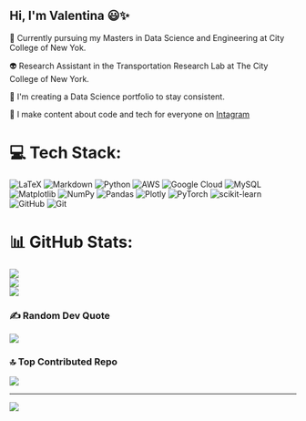 ## Hi, I'm Valentina 😃✨

🧠 Currently pursuing my Masters in Data Science and Engineering at City College of New Yok.<br/>

👽 Research Assistant in the Transportation Research Lab at The City College of New York.<br/>

🎯 I'm creating a Data Science portfolio to stay consistent.<br/>

 🌚 I make content about code and tech for everyone on [Intagram]()

 
# 💻 Tech Stack:
![LaTeX](https://img.shields.io/badge/latex-%23008080.svg?style=flat-square&logo=latex&logoColor=white) ![Markdown](https://img.shields.io/badge/markdown-%23000000.svg?style=flat-square&logo=markdown&logoColor=white) ![Python](https://img.shields.io/badge/python-3670A0?style=flat-square&logo=python&logoColor=ffdd54)  ![AWS](https://img.shields.io/badge/AWS-%23FF9900.svg?style=flat-square&logo=amazon-aws&logoColor=white) ![Google Cloud](https://img.shields.io/badge/GoogleCloud-%234285F4.svg?style=flat-square&logo=google-cloud&logoColor=white) ![MySQL](https://img.shields.io/badge/mysql-4479A1.svg?style=flat-square&logo=mysql&logoColor=white) ![Matplotlib](https://img.shields.io/badge/Matplotlib-%23ffffff.svg?style=flat-square&logo=Matplotlib&logoColor=black) ![NumPy](https://img.shields.io/badge/numpy-%23013243.svg?style=flat-square&logo=numpy&logoColor=white) ![Pandas](https://img.shields.io/badge/pandas-%23150458.svg?style=flat-square&logo=pandas&logoColor=white) ![Plotly](https://img.shields.io/badge/Plotly-%233F4F75.svg?style=flat-square&logo=plotly&logoColor=white) ![PyTorch](https://img.shields.io/badge/PyTorch-%23EE4C2C.svg?style=flat-square&logo=PyTorch&logoColor=white) ![scikit-learn](https://img.shields.io/badge/scikit--learn-%23F7931E.svg?style=flat-square&logo=scikit-learn&logoColor=white) ![GitHub](https://img.shields.io/badge/github-%23121011.svg?style=flat-square&logo=github&logoColor=white) ![Git](https://img.shields.io/badge/git-%23F05033.svg?style=flat-square&logo=git&logoColor=white)
# 📊 GitHub Stats:
![](https://github-readme-stats.vercel.app/api?username=ValentinaSamboni&theme=merko&hide_border=false&include_all_commits=false&count_private=false)<br/>
![](https://nirzak-streak-stats.vercel.app/?user=ValentinaSamboni&theme=merko&hide_border=false)<br/>
![](https://github-readme-stats.vercel.app/api/top-langs/?username=ValentinaSamboni&theme=merko&hide_border=false&include_all_commits=false&count_private=false&layout=compact)

### ✍️ Random Dev Quote
![](https://quotes-github-readme.vercel.app/api?type=horizontal&theme=merko)

### 🔝 Top Contributed Repo
![](https://github-contributor-stats.vercel.app/api?username=ValentinaSamboni&limit=5&theme=dark&combine_all_yearly_contributions=true)

---
[![](https://visitcount.itsvg.in/api?id=ValentinaSamboni&icon=9&color=6)](https://visitcount.itsvg.in)

<!-- Proudly created with GPRM ( https://gprm.itsvg.in ) -->
